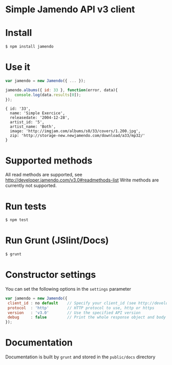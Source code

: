 # Simple Jamendo API v3 client

# Install
```bash
$ npm install jamendo
```

# Use it
```javascript
var jamendo = new Jamendo({ ... });

jamendo.albums({ id: 33 }, function(error, data){
	console.log(data.results[0]);
});
```
```
{ id: '33',
  name: 'Simple Exercice',
  releasedate: '2004-12-28',
  artist_id: '5',
  artist_name: 'Both',
  image: 'http://imgjam.com/albums/s0/33/covers/1.200.jpg',
  zip: 'http://storage-new.newjamendo.com/download/a33/mp32/'
}
```

# Supported methods
All read methods are supported, see http://developer.jamendo.com/v3.0#readmethods-list
Write methods are currently not supported.

# Run tests
```bash
$ npm test
```

# Run Grunt (JSlint/Docs)
```bash
$ grunt
```

# Constructor settings
You can set the following options in the ```settings``` parameter
```javascript
var jamendo = new Jamendo({
 client_id : no default    // Specify your client_id (see http://developer.jamendo.com/v3.0#obtain_client_id)
 protocol  : 'http'        // HTTP protocol to use, http or https
 version   : 'v3.0'        // Use the specified API version
 debug     : false         // Print the whole response object and body in the console
});
```

# Documentation
Documentation is built by ```grunt``` and stored in the ```public/docs``` directory